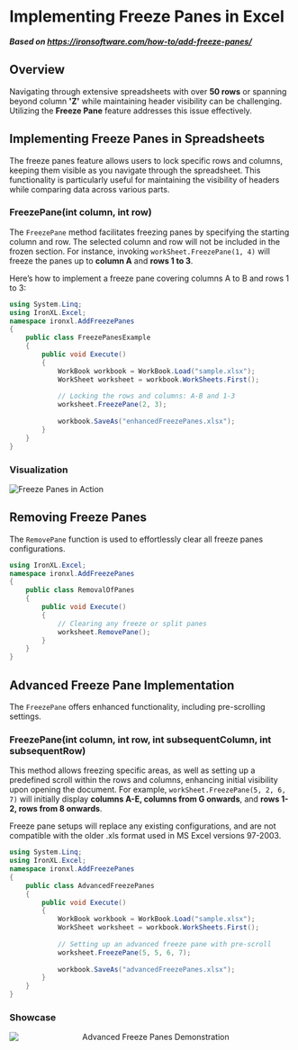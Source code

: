 # Implementing Freeze Panes in Excel

***Based on <https://ironsoftware.com/how-to/add-freeze-panes/>***


## Overview

Navigating through extensive spreadsheets with over **50 rows** or spanning beyond column **'Z'** while maintaining header visibility can be challenging. Utilizing the **Freeze Pane** feature addresses this issue effectively.

## Implementing Freeze Panes in Spreadsheets

The freeze panes feature allows users to lock specific rows and columns, keeping them visible as you navigate through the spreadsheet. This functionality is particularly useful for maintaining the visibility of headers while comparing data across various parts.

### FreezePane(int column, int row)

The `FreezePane` method facilitates freezing panes by specifying the starting column and row. The selected column and row will not be included in the frozen section. For instance, invoking `workSheet.FreezePane(1, 4)` will freeze the panes up to **column A** and **rows 1 to 3**.

Here’s how to implement a freeze pane covering columns A to B and rows 1 to 3:

```cs
using System.Linq;
using IronXL.Excel;
namespace ironxl.AddFreezePanes
{
    public class FreezePanesExample
    {
        public void Execute()
        {
            WorkBook workbook = WorkBook.Load("sample.xlsx");
            WorkSheet worksheet = workbook.WorkSheets.First();
            
            // Locking the rows and columns: A-B and 1-3
            worksheet.FreezePane(2, 3);
            
            workbook.SaveAs("enhancedFreezePanes.xlsx");
        }
    }
}
```

### Visualization

![Freeze Panes in Action](https://www.ironsoftware.com/static-assets/excel/how-to/add-freeze-panes/add-freeze-panes-add.gif)

## Removing Freeze Panes

The `RemovePane` function is used to effortlessly clear all freeze panes configurations.

```cs
using IronXL.Excel;
namespace ironxl.AddFreezePanes
{
    public class RemovalOfPanes
    {
        public void Execute()
        {
            // Clearing any freeze or split panes
            worksheet.RemovePane();
        }
    }
}
```

## Advanced Freeze Pane Implementation

The `FreezePane` offers enhanced functionality, including pre-scrolling settings.

### FreezePane(int column, int row, int subsequentColumn, int subsequentRow)

This method allows freezing specific areas, as well as setting up a predefined scroll within the rows and columns, enhancing initial visibility upon opening the document. For example, `workSheet.FreezePane(5, 2, 6, 7)` will initially display **columns A-E, columns from G onwards**, and **rows 1-2, rows from 8 onwards**.

Freeze pane setups will replace any existing configurations, and are not compatible with the older .xls format used in MS Excel versions 97-2003.

```cs
using System.Linq;
using IronXL.Excel;
namespace ironxl.AddFreezePanes
{
    public class AdvancedFreezePanes
    {
        public void Execute()
        {
            WorkBook workbook = WorkBook.Load("sample.xlsx");
            WorkSheet worksheet = workbook.WorkSheets.First();
            
            // Setting up an advanced freeze pane with pre-scroll
            worksheet.FreezePane(5, 5, 6, 7);
            
            workbook.SaveAs("advancedFreezePanes.xlsx");
        }
    }
}
```

### Showcase

<div style="text-align:center">
    <img src="https://www.ironsoftware.com/static-assets/excel/how-to/add-freeze-panes/add-freeze-panes-advance.png" alt="Advanced Freeze Panes Demonstration" style="margin:auto; display:block; max-width:100%; height:auto;"/>
</div>